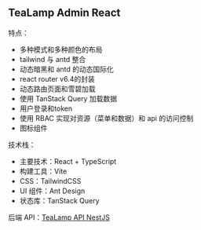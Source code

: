 ## TeaLamp Admin React

特点：

- 多种模式和多种颜色的布局
- tailwind 与 antd 整合
- 动态暗黑和 antd 的动态国际化
- react router v6.4的封装
- 动态路由页面和雪碧加载
- 使用 TanStack Query 加载数据
- 用户登录和token
- 使用 RBAC 实现对资源（菜单和数据）和 api 的访问控制
- 图标组件

技术栈：

- 主要技术：React + TypeScript
- 构建工具：Vite
- CSS：TailwindCSS
- UI 组件：Ant Design
- 状态库：TanStack Query

后端 API：[TeaLamp API NestJS](https://github.com/KangodYan/tealamp-api-nestjs)
